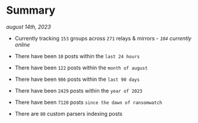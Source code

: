 
# Summary
_august 14th, 2023_

- Currently tracking `153` groups across `271` relays & mirrors - _`104` currently online_

- There have been `10` posts within the `last 24 hours`

- There have been `122` posts within the `month of august`

- There have been `986` posts within the `last 90 days`

- There have been `2429` posts within the `year of 2023`

- There have been `7120` posts `since the dawn of ransomwatch`

- There are `80` custom parsers indexing posts
